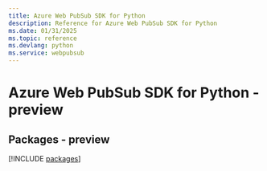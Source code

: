 ```yaml
---
title: Azure Web PubSub SDK for Python
description: Reference for Azure Web PubSub SDK for Python
ms.date: 01/31/2025
ms.topic: reference
ms.devlang: python
ms.service: webpubsub
---
```

# Azure Web PubSub SDK for Python - preview
## Packages - preview
[!INCLUDE [packages](web-pubsub-index.md)]